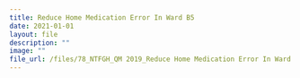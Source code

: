 ```yaml
---
title: Reduce Home Medication Error In Ward B5
date: 2021-01-01
layout: file
description: ""
image: ""
file_url: /files/78_NTFGH_QM 2019_Reduce Home Medication Error In Ward B5-combine.pdf
---
```


